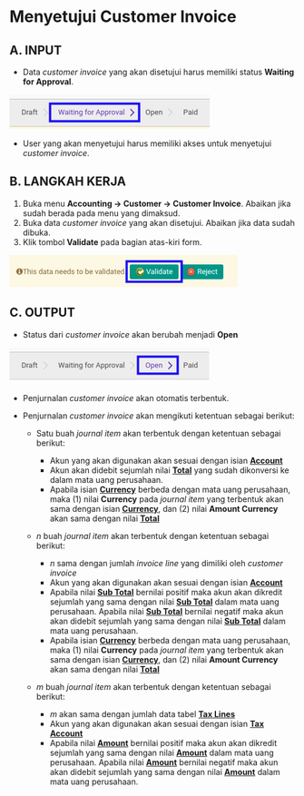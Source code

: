 # Menyetujui Customer Invoice

## A. INPUT

* Data *customer invoice* yang akan disetujui harus memiliki status **Waiting for Approval**.

![](../../img/customer-invoice/status-waiting-for-approval.png)

* User yang akan menyetujui harus memiliki akses untuk menyetujui *customer invoice*.

## B. LANGKAH KERJA

1. Buka menu **Accounting -> Customer -> Customer Invoice**. Abaikan jika sudah berada
pada menu yang dimaksud.
2. Buka data *customer invoice* yang akan disetujui. Abaikan jika data sudah dibuka.
3. Klik tombol **Validate** pada bagian atas-kiri form.

![](../../img/customer-invoice/tombol-validate.png)

## C. OUTPUT

* Status dari *customer invoice* akan berubah menjadi **Open**

![](../../img/customer-invoice/status-open.png)

* Penjurnalan *customer invoice* akan otomatis terbentuk.
* Penjurnalan *customer invoice* akan mengikuti ketentuan sebagai berikut:

    * Satu buah *journal item* akan terbentuk dengan ketentuan sebagai berikut:

        * Akun yang akan digunakan akan sesuai dengan isian **[Account](./penjelasan.md#field-account)**
        * Akun akan didebit sejumlah nilai **[Total](./penjelasan.md#field-total)** yang sudah dikonversi ke dalam mata uang perusahaan.
        * Apabila isian **[Currency](./penjelasan.md#field-currency)** berbeda dengan mata uang perusahaan, maka (1) nilai **Currency** pada *journal item* yang terbentuk akan sama dengan isian **[Currency](./penjelasan.md#field-currency)**, dan (2) nilai **Amount Currency** akan sama dengan nilai **[Total](./penjelasan.md#field-total)**

    * *n* buah *journal item* akan terbentuk dengan ketentuan sebagai berikut:

        * *n* sama dengan jumlah *invoice line* yang dimiliki oleh *customer invoice*
        * Akun yang akan digunakan akan sesuai dengan isian **[Account](./penjelasan.md#field-account-line)**
        * Apabila nilai **[Sub Total](./penjelasan.md#field-sub-total)** bernilai positif maka akun akan dikredit sejumlah yang sama dengan nilai **[Sub Total](./penjelasan.md#field-subtotal)** dalam mata uang perusahaan. Apabila nilai **[Sub Total](./penjelasan.md#field-subtotal)** bernilai negatif maka akun akan didebit sejumlah yang sama dengan nilai **[Sub Total](./penjelasan.md#field-subtotal)** dalam mata uang perusahaan.
        * Apabila isian **[Currency](./penjelasan.md#field-currency)** berbeda dengan mata uang perusahaan, maka (1) nilai **Currency** pada *journal item* yang terbentuk akan sama dengan isian **[Currency](./penjelasan.md#field-currency)**, dan (2) nilai **Amount Currency** akan sama dengan nilai **[Total](./penjelasan.md#field-currency)**

    * *m* buah *journal item* akan terbentuk dengan ketentuan sebagai berikut:

        * *m* akan sama dengan jumlah data tabel **[Tax Lines](./penjelasan.md#tabel-taxline)**
        * Akun yang akan digunakan akan sesuai dengan isian **[Tax Account](./penjelasan.md#field-tax-account)**
        * Apabila nilai **[Amount](./penjelasan.md#field-tax-amount)** bernilai positif maka akun akan dikredit sejumlah yang sama dengan nilai **[Amount](./penjelasan.md#field-tax-amount)** dalam mata uang perusahaan. Apabila nilai **[Amount](./penjelasan.md#field-tax-amount)** bernilai negatif maka akun akan didebit sejumlah yang sama dengan nilai **[Amount](./penjelasan.md#field-tax-amount)** dalam mata uang perusahaan.        
